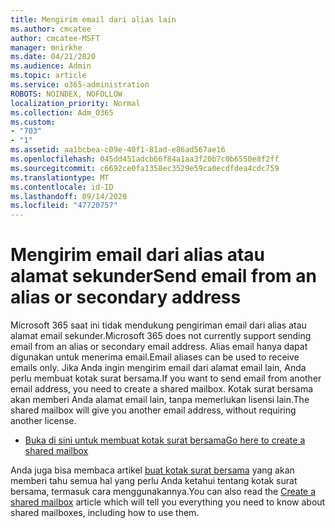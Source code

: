 ```yaml
---
title: Mengirim email dari alias lain
ms.author: cmcatee
author: cmcatee-MSFT
manager: mnirkhe
ms.date: 04/21/2020
ms.audience: Admin
ms.topic: article
ms.service: o365-administration
ROBOTS: NOINDEX, NOFOLLOW
localization_priority: Normal
ms.collection: Adm_O365
ms.custom:
- "703"
- "1"
ms.assetid: aa1bcbea-c09e-40f1-81ad-e86ad567ae16
ms.openlocfilehash: 045dd451adcb66f84a1aa3f20b7c0b6550e8f2ff
ms.sourcegitcommit: c6692ce0fa1358ec3529e59ca0ecdfdea4cdc759
ms.translationtype: MT
ms.contentlocale: id-ID
ms.lasthandoff: 09/14/2020
ms.locfileid: "47720757"
---
```

# <a name="send-email-from-an-alias-or-secondary-address"></a><span data-ttu-id="227cd-102">Mengirim email dari alias atau alamat sekunder</span><span class="sxs-lookup"><span data-stu-id="227cd-102">Send email from an alias or secondary address</span></span>

<span data-ttu-id="227cd-103">Microsoft 365 saat ini tidak mendukung pengiriman email dari alias atau alamat email sekunder.</span><span class="sxs-lookup"><span data-stu-id="227cd-103">Microsoft 365 does not currently support sending email from an alias or secondary email address.</span></span> <span data-ttu-id="227cd-104">Alias email hanya dapat digunakan untuk menerima email.</span><span class="sxs-lookup"><span data-stu-id="227cd-104">Email aliases can be used to receive emails only.</span></span> <span data-ttu-id="227cd-105">Jika Anda ingin mengirim email dari alamat email lain, Anda perlu membuat kotak surat bersama.</span><span class="sxs-lookup"><span data-stu-id="227cd-105">If you want to send email from another email address, you need to create a shared mailbox.</span></span> <span data-ttu-id="227cd-106">Kotak surat bersama akan memberi Anda alamat email lain, tanpa memerlukan lisensi lain.</span><span class="sxs-lookup"><span data-stu-id="227cd-106">The shared mailbox will give you another email address, without requiring another license.</span></span>
  
- [<span data-ttu-id="227cd-107">Buka di sini untuk membuat kotak surat bersama</span><span class="sxs-lookup"><span data-stu-id="227cd-107">Go here to create a shared mailbox</span></span>](https://portal.office.com/AdminPortal/Home#/AssistedGuide/addemailoptions)

<span data-ttu-id="227cd-108">Anda juga bisa membaca artikel [buat kotak surat bersama](https://docs.microsoft.com/microsoft-365/admin/email/create-a-shared-mailbox) yang akan memberi tahu semua hal yang perlu Anda ketahui tentang kotak surat bersama, termasuk cara menggunakannya.</span><span class="sxs-lookup"><span data-stu-id="227cd-108">You can also read the [Create a shared mailbox](https://docs.microsoft.com/microsoft-365/admin/email/create-a-shared-mailbox) article which will tell you everything you need to know about shared mailboxes, including how to use them.</span></span>